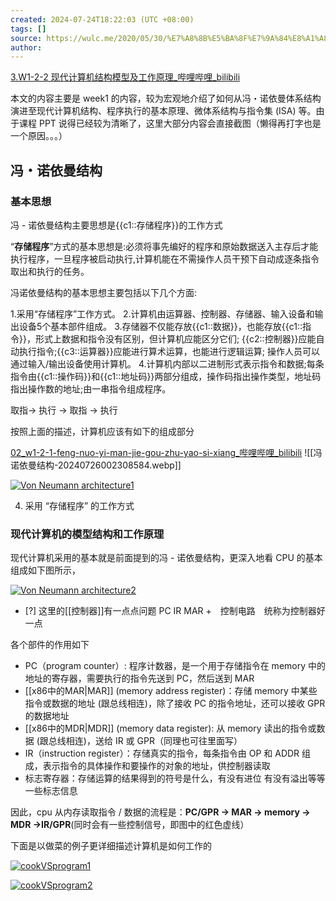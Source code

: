 ```yaml
---
created: 2024-07-24T18:22:03 (UTC +08:00)
tags: []
source: https://wulc.me/2020/05/30/%E7%A8%8B%E5%BA%8F%E7%9A%84%E8%A1%A8%E7%A4%BA%E3%80%81%E8%BD%AC%E6%8D%A2%E4%B8%8E%E9%93%BE%E6%8E%A5-week1/
author: 
---
```

[3.W1-2-2 现代计算机结构模型及工作原理_哔哩哔哩_bilibili](https://www.bilibili.com/video/BV19J411T7rq/?p=3&vd_source=ee35ef6ed26be3a27128aa2dd21b20d8)

本文的内容主要是 week1 的内容，较为宏观地介绍了如何从冯・诺依曼体系结构演进至现代计算机结构、程序执行的基本原理、微体系结构与指令集 (ISA) 等。由于课程 PPT 说得已经较为清晰了，这里大部分内容会直接截图（懒得再打字也是一个原因。。。）

## 冯・诺依曼结构

### 基本思想

冯 - 诺依曼结构主要思想是{{c1::存储程序}}的工作方式
<!--ID: 1721824704213-->

“**存储程序**”方式的基本思想是:必须将事先编好的程序和原始数据送入主存后才能执行程序，一旦程序被启动执行,计算机能在不需操作人员干预下自动成逐条指令取出和执行的任务。

冯诺依曼结构的基本思想主要包括以下几个方面:

1.采用“存储程序”工作方式。
2.计算机由运算器、控制器、存储器、输入设备和输出设备5个基本部件组成。
3.存储器不仅能存放{{c1::数据}}，也能存放{{c1::指令}}，形式上数据和指令没有区别，但计算机应能区分它们;  {{c2::控制器}}应能自动执行指令;{{c3::运算器}}应能进行算术运算，也能进行逻辑运算; 操作人员可以通过输入/输出设备使用计算机。
4.计算机内部以二进制形式表示指令和数据;每条指令由{{c1::操作码}}和{{c1::地址码}}两部分组成，操作码指出操作类型，地址码指出操作数的地址;由一串指令组成程序。
<!--ID: 1721923516098-->





取指-> 执行 -> 取指 -> 执行

按照上面的描述，计算机应该有如下的组成部分


[02_w1-2-1-feng-nuo-yi-man-jie-gou-zhu-yao-si-xiang_哔哩哔哩_bilibili](https://www.bilibili.com/video/BV1tx411x7gz?p=2&vd_source=ee35ef6ed26be3a27128aa2dd21b20d8)
![[冯诺依曼结构-20240726002308584.webp]]


[![Von Neumann architecture1](https://wulc.me/imgs/VonNeumannarchitecture1.jpg)](https://wulc.me/imgs/VonNeumannarchitecture1.jpg "Von Neumann architecture1")



4.  采用 “存储程序” 的工作方式

### 现代计算机的模型结构和工作原理

现代计算机采用的基本就是前面提到的冯 - 诺依曼结构，更深入地看 CPU 的基本组成如下图所示，

[![Von Neumann architecture2](https://wulc.me/imgs/VonNeumannarchitecture2.jpg)](https://wulc.me/imgs/VonNeumannarchitecture2.jpg "Von Neumann architecture2")

- [?] 这里的[[控制器]]有一点点问题 PC IR MAR +　控制电路　统称为控制器好一点　

各个部件的作用如下

-   PC（program counter）: 程序计数器，是一个用于存储指令在 memory 中的地址的寄存器，需要执行的指令先送到 PC，然后送到 MAR
-   [[x86中的MAR|MAR]] (memory address register)：存储 memory 中某些指令或数据的地址 (跟总线相连)，除了接收 PC 的指令地址，还可以接收 GPR 的数据地址 
-   [[x86中的MDR|MDR]] (memory data register): 从 memory 读出的指令或数据 (跟总线相连)，送给 IR 或 GPR（同理也可往里面写）
-   IR（instruction register）：存储真实的指令，每条指令由 OP 和 ADDR 组成，表示指令的具体操作和要操作的对象的地址，供控制器读取
-   标志寄存器：存储运算的结果得到的符号是什么，有没有进位 有没有溢出等等一些标志信息

因此，cpu 从内存读取指令 / 数据的流程是：**PC/GPR -> MAR -> memory -> MDR ->IR/GPR**(同时会有一些控制信号，即图中的红色虚线）

下面是以做菜的例子更详细描述计算机是如何工作的

[![cookVSprogram1](https://wulc.me/imgs/CookVSProgram1.jpg)](https://wulc.me/imgs/CookVSProgram1.jpg "cookVSprogram1")

[![cookVSprogram2](https://wulc.me/imgs/CookVSProgram2.jpg)](https://wulc.me/imgs/CookVSProgram2.jpg "cookVSprogram2")
